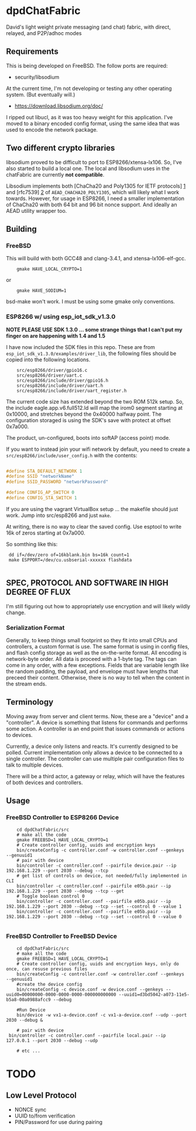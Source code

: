# dpdChatFabric

David's light weight private messaging (and chat) fabric, with direct, relayed, and P2P/adhoc modes

## Requirements 

This is being developed on FreeBSD.  The follow ports are required:

* security/libsodium	
		
At the current time, I'm not developing or testing any other operating system. (But eventually will.)

* https://download.libsodium.org/doc/

I ripped out libucl, as it was too heavy weight for this application. I've moved to a binary encoded
config format, using the same idea that was used to encode the network package.

## Two different crypto libraries

libsodium proved to be difficult to port to ESP8266/xtensa-lx106.  So, I've also started to build a local one.  The local and libsodium uses in the chatFabric  are currently **not compatible**.

Libsodium implements both [ChaCha20 and Poly1305 for IETF protocols] [1] and [rfc7539] [2] of `AEAD_CHACHA20_POLY1305`, which will likely what I work towards.  However, for usage in ESP8266, I need a smaller implementation of  ChaCha20 with both 64 bit and 96 bit nonce support.  And ideally an AEAD utility wrapper too.


## Building 

### FreeBSD 

This will build with both GCC48 and clang-3.4.1, and xtensa-lx106-elf-gcc. 

		gmake HAVE_LOCAL_CRYPTO=1
		
or

		gmake HAVE_SODIUM=1

bsd-make won't work.  I must be using some gmake only conventions.		

### ESP8266 w/ using esp_iot_sdk_v1.3.0

**NOTE PLEASE USE SDK 1.3.0 ... some strange things that I can't put my finger on are happening with 1.4 and 1.5**

I have now included the SDK files in this repo. These are  from `esp_iot_sdk_v1.3.0/examples/driver_lib`, the following files should be copied into the following locations.

```
	src/esp8266/driver/gpio16.c
	src/esp8266/driver/uart.c
	src/esp8266/include/driver/gpio16.h
	src/esp8266/include/driver/uart.h
	src/esp8266/include/driver/uart_register.h
```	

The current code size has extended beyond the two ROM 512k setup.  So, the include eagle.app.v6.full512.ld will map the irom0 segment starting at 0x10000, and stretches beyond the 0x40000 halfway point.   The configuration storaged is using the SDK's save with protect at offset 0x7a000.

The product, un-configured, boots into softAP (access point) mode.  

If you want to instead join your wifi network by default, you need to create a `src/esp8266/include/user_config.h` with the contents:

```C

#define STA_DEFAULT_NETWORK 1
#define SSID "networkName"
#define SSID_PASSWORD "networkPassword"

#define CONFIG_AP_SWITCH 0
#define CONFIG_STA_SWITCH 1 

```


If you are using the vagrant VirtualBox setup ... the makefile should just work. Jump into src/esp8266 and just `make`.

At writing, there is no way to clear the saved config.  Use esptool to write 16k of zeros starting at 0x7a000.

So somthing like this:

```shell
 dd if=/dev/zero of=16kblank.bin bs=16k count=1
 make ESPPORT=/dev/cu.usbserial-xxxxxx flashdata
 
```

##  SPEC, PROTOCOL AND SOFTWARE IN HIGH DEGREE OF FLUX 

I'm still figuring out how to appropriately use encryption and will likely wildly change.

### Serialization Format

Generally, to keep things small footprint so they fit into small CPUs and controllers, a custom format is use.  The same format is using in config files, and flash config storage as well as the on-the-write format.  All encoding is network-byte order.  All data is proceed with a 1-byte tag. The tags can come in any order, with a few exceptions. Fields that are variable length like the random padding, the payload, and envelope must have lengths that preceed their content.  Otherwise, there is no way to tell when the content in the stream ends.

## Terminology 

Moving away from server and client terms.  Now, these are a "device" and a "controller".  A device is 
something that listens for commands and performs some action.  A controller is an end point that issues commands or actions to devices.   

Currently, a device only listens and reacts. It's currently designed to be polled.  Current implementation  only allows a device to be connected to a single controller. The controller can use multiple pair configuration
files to talk to multiple devices.

There will be a third actor, a gateway or relay, which will have the features of both devices and controllers.

## Usage 

### FreeBSD Controller to ESP8266 Device 

```shell
	cd dpdChatFabric/src
	# make all the code
	gmake FREEBSD=1 HAVE_LOCAL_CRYPTO=1
	# Create controller config, uuids and encryption keys
	bin/createConfig -c controller.conf -w controller.conf --genkeys  --genuuid1
	# pair with device 
	bin/controller -c controller.conf --pairfile device.pair --ip 192.168.1.229 --port 2030 --debug --tcp
	# get list of controls on device, not needed/fully implemented in CLI
	bin/controller -c controller.conf --pairfile e05b.pair --ip 192.168.1.229 --port 2030 --debug --tcp --get
	# Toggle boolean control 0
	bin/controller -c controller.conf --pairfile e05b.pair --ip 192.168.1.229 --port 2030 --debug --tcp --set --control 0 --value 1
	bin/controller -c controller.conf --pairfile e05b.pair --ip 192.168.1.229 --port 2030 --debug --tcp --set --control 0 --value 0
	

```
	
### FreeBSD Controller to FreeBSD Device
```shell
	cd dpdChatFabric/src
	# make all the code
	gmake FREEBSD=1 HAVE_LOCAL_CRYPTO=1
	# Create controller config, uuids and encryption keys, only do once, can resuse previous files
	bin/createConfig -c controller.conf -w controller.conf --genkeys  --genuuid1
	#create the device config
	bin/createConfig -c device.conf -w device.conf --genkeys --uuid0=00000000-0000-0000-0000-000000000000 --uuid1=d3bd5042-a073-11e5-b5a8-00a0988afcc9 --debug

	#Run Device 
	bin/device -w vx1-a-device.conf -c vx1-a-device.conf --udp --port 2030 --debug &	
	
	# pair with device 
 bin/controller -c controller.conf --pairfile local.pair --ip 127.0.0.1 --port 2030 --debug --udp
 
	# etc ...	

```
	

# TODO

## Low Level Protocol 

* NONCE sync
* UUID to/from verification
* PIN/Password for use during pairing



[1]: https://tools.ietf.org/html/draft-agl-tls-chacha20poly1305-04
[2]: https://tools.ietf.org/html/rfc7539
